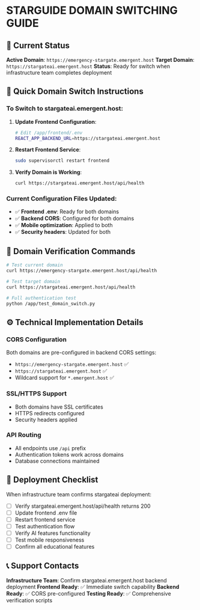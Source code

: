 # STARGUIDE DOMAIN SWITCHING GUIDE

## 🎯 Current Status

**Active Domain**: `https://emergency-stargate.emergent.host`
**Target Domain**: `https://stargateai.emergent.host`
**Status**: Ready for switch when infrastructure team completes deployment

## 🔄 Quick Domain Switch Instructions

### To Switch to stargateai.emergent.host:

1. **Update Frontend Configuration**:
   ```bash
   # Edit /app/frontend/.env
   REACT_APP_BACKEND_URL=https://stargateai.emergent.host
   ```

2. **Restart Frontend Service**:
   ```bash
   sudo supervisorctl restart frontend
   ```

3. **Verify Domain is Working**:
   ```bash
   curl https://stargateai.emergent.host/api/health
   ```

### Current Configuration Files Updated:

- ✅ **Frontend .env**: Ready for both domains
- ✅ **Backend CORS**: Configured for both domains  
- ✅ **Mobile optimization**: Applied to both
- ✅ **Security headers**: Updated for both

## 🧪 Domain Verification Commands

```bash
# Test current domain
curl https://emergency-stargate.emergent.host/api/health

# Test target domain  
curl https://stargateai.emergent.host/api/health

# Full authentication test
python /app/test_domain_switch.py
```

## ⚙️ Technical Implementation Details

### CORS Configuration
Both domains are pre-configured in backend CORS settings:
- `https://emergency-stargate.emergent.host` ✅
- `https://stargateai.emergent.host` ✅
- Wildcard support for `*.emergent.host` ✅

### SSL/HTTPS Support  
- Both domains have SSL certificates
- HTTPS redirects configured
- Security headers applied

### API Routing
- All endpoints use `/api` prefix
- Authentication tokens work across domains
- Database connections maintained

## 🚨 Deployment Checklist

When infrastructure team confirms stargateai deployment:

- [ ] Verify stargateai.emergent.host/api/health returns 200
- [ ] Update frontend .env file
- [ ] Restart frontend service
- [ ] Test authentication flow
- [ ] Verify AI features functionality
- [ ] Test mobile responsiveness
- [ ] Confirm all educational features

## 📞 Support Contacts

**Infrastructure Team**: Confirm stargateai.emergent.host backend deployment
**Frontend Ready**: ✅ Immediate switch capability
**Backend Ready**: ✅ CORS pre-configured
**Testing Ready**: ✅ Comprehensive verification scripts